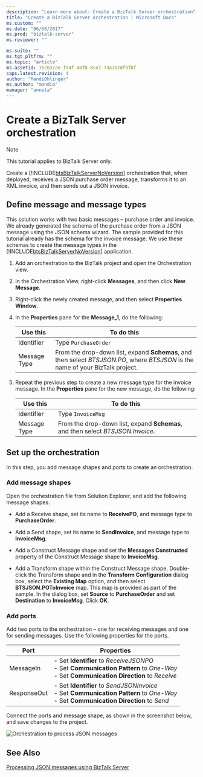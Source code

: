```yaml
---
description: "Learn more about: Create a BizTalk Server orchestration"
title: "Create a BizTalk Server orchestration | Microsoft Docs"
ms.custom: ""
ms.date: "06/08/2017"
ms.prod: "biztalk-server"
ms.reviewer: ""

ms.suite: ""
ms.tgt_pltfrm: ""
ms.topic: "article"
ms.assetid: 16c637ae-f94f-40f8-8ce7-73a7b7df9f8f
caps.latest.revision: 4
author: "MandiOhlinger"
ms.author: "mandia"
manager: "anneta"
---
```

# Create a BizTalk Server orchestration
> [!NOTE]
>  This tutorial applies to BizTalk Server only.  
  
 Create a [!INCLUDE[btsBizTalkServerNoVersion](../includes/btsbiztalkservernoversion-md.md)] orchestration that, when deployed, receives a JSON purchase order message, transforms it to an XML invoice, and then sends out a JSON invoice.  
  
## Define message and message types  
 This solution works with two basic messages – purchase order and invoice. We already generated the schema of the purchase order from a JSON message using the JSON schema wizard. The sample provided for this tutorial already has the schema for the invoice message. We use these schemas to create the message types in the [!INCLUDE[btsBizTalkServerNoVersion](../includes/btsbiztalkservernoversion-md.md)] application.  
  
1.  Add an orchestration to the BizTalk project and open the Orchestration view.  
  
2.  In the Orchestration View, right-click **Messages**, and then click **New Message**.  
  
3.  Right-click the newly created message, and then select **Properties Window**.  
  
4.  In the **Properties** pane for the **Message_1**, do the following:  
  
    |Use this|To do this|  
    |--------------|----------------|  
    |Identifier|Type `PurchaseOrder`|  
    |Message Type|From the drop-down list, expand **Schemas**, and then select *BTSJSON.PO*, where *BTSJSON* is the name of your BizTalk project.|  
  
5.  Repeat the previous step to create a new message type for the invoice message. In the **Properties** pane for the new message, do the following:  
  
    |Use this|To do this|  
    |--------------|----------------|  
    |Identifier|Type `InvoiceMsg`|  
    |Message Type|From the drop-down list, expand **Schemas**, and then select *BTSJSON.Invoice*.|  
  
## Set up the orchestration  
 In this step, you add message shapes and ports to create an orchestration.  
  
### Add message shapes  
 Open the orchestration file from Solution Explorer, and add the following message shapes.  
  
-   Add a Receive shape, set its name to **ReceivePO**, and message type to **PurchaseOrder**.  
  
-   Add a Send shape, set its name to **SendInvoice**, and message type to **InvoiceMsg**.  
  
-   Add a Construct Message shape and set the **Messages Constructed** property of the Construct Message shape to **InvoiceMsg**.  
  
-   Add a Transform shape within the Construct Message shape. Double-click the Transform shape and in the **Transform Configuration** dialog box, select the **Existing Map** option, and then select **BTSJSON.POToInvoice** map. This map is provided as part of the sample. In the dialog box, set **Source** to **PurchaseOrder** and set **Destination** to **InvoiceMsg**. Click **OK**.  
  
### Add ports  
 Add two ports to the orchestration – one for receiving messages and one for sending messages. Use the following properties for the ports.  
  
|Port|Properties|  
|----------|----------------|  
|MessageIn|-   Set **Identifier** to *ReceiveJSONPO*<br />-   Set **Communication Pattern** to *One-Way*<br />-   Set **Communication Direction** to *Receive*|  
|ResponseOut|-   Set **Identifier** to *SendJSONInvoice*<br />-   Set **Communication Pattern** to *One-Way*<br />-   Set **Communication Direction** to *Send*|  
  
 Connect the ports and message shape, as shown in the screenshot below, and save changes to the project.  
  
 ![Orchestration to process JSON messages](../core/media/btsjson-orchestration.png "BTSJSON_Orchestration")  
  
## See Also  
 [Processing JSON messages using BizTalk Server](../core/processing-json-messages-using-biztalk-server.md)

